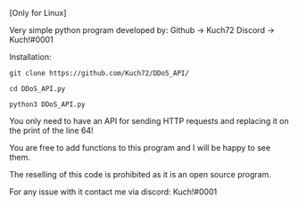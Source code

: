 [Only for Linux]

Very simple python program developed by:
Github -> Kuch72
Discord -> Kuch!#0001

Installation:

`` git clone https://github.com/Kuch72/DDoS_API/ ``

`` cd DDoS_API.py ``

`` python3 DDoS_API.py ``

You only need to have an API for sending HTTP requests and replacing it on the print of the line 64!

You are free to add functions to this program and I will be happy to see them.

The reselling of this code is prohibited as it is an open source program.

For any issue with it contact me via discord: Kuch!#0001
